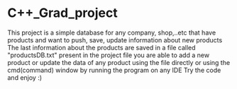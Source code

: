 # C++_Grad_project
This project is a simple database for any company, shop,..etc that have products and want to push, save, update information about new products 
The last information about the products are saved in a file called "productsDB.txt" present in the project file 
you are able to add a new product or update the data of any product using the file directly or using the cmd(command) window by running the program on any IDE
Try the code and enjoy :)
